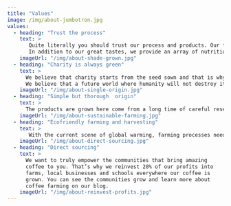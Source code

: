 ```yaml
---
title: "Values"
image: /img/about-jumbotron.jpg
values:
  - heading: "Trust the process"
    text: >
       Quite literally you should trust our process and products. Our fresh fruits and vegetables are planted and grown without any artificial supplements, in turn,, we help the environment by planting greens rather than crops that will not benefit the earth's health. The soil and plants our crops are grown in are naturally rich and hearty and produce the best-tasting peaches, pears, apples, and tomatoes around. Because of these factors, we have won several awards at the local farmers market for tasting great!
       In addition to our great tastes, we provide an array of nutritional benefits. Our items are full of antioxidants and phytonutrients that help better your immune system as well as help with digestion and cardiovascular health.
    imageUrl: "/img/about-shade-grown.jpg"
  - heading: "Charity is always green"
    text: >
      We believe that charity starts from the seed sown and that is why for every product bought a percentage of the income is donated towards a just cause, global warming, covid relief funds, and others.
      We believe that a future world where humanity will not destroy itself is possible if not today, then tomorrow. Our products are all made from Fair Trade materials and as we grow the money goes to charity and causes. As our company grows so does the amount of money donated, currently, 20% of our profit is donated to charities worldwide. The charities reach out in many ways to help those less fortunate around them and their own charity projects and causes benefit from this involvement by using the funds raised from sales.
    imageUrl: "/img/about-single-origin.jpg"
  - heading: "Simple but thorough  origin"
    text: >
      The products are grown here come from a long time of careful research to find the perfect soil and soil nutrients and correct climate for plant production. All the products are grown organically with no pesticides, fungicides or even herbicides applied to any crop in decades. The soil is prepared before planting by adding compost and seeding it with a special mixture of bacteria, fungi and earthworms called "biostimulants" which increase the availability of nutrients in the soil.
    imageUrl: "/img/about-sustainable-farming.jpg"
  - heading: "Ecofriendly farming and harvesting"
    text: >
       With the current scene of global warming, farming processes need to be eco-friendly. With our plethora of able staff, we handpick our products and harvest them by hand. We make sure that the whole picking process is carried out sustainably. We do not pick fruits if they are not ripe enough. We exclude the usage of synthetic fertilizers and pesticides from our farming department. We use only natural fertilizers like cow dung and neem cake for the longevity of soil fertility and avoid any chemical substance in our produce.
    imageUrl: "/img/about-direct-sourcing.jpg"
  - heading: "Direct sourcing"
    text: >
      We want to truly empower the communities that bring amazing
      coffee to you. That’s why we reinvest 20% of our profits into
      farms, local businesses and schools everywhere our coffee is
      grown. You can see the communities grow and learn more about
      coffee farming on our blog.
    imageUrl: "/img/about-reinvest-profits.jpg"
---
```

